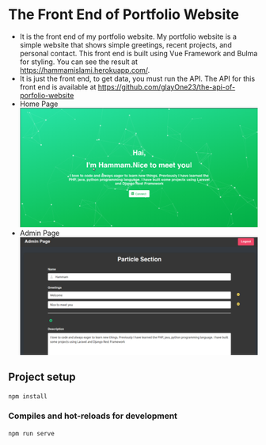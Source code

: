 # The Front End of Portfolio Website 
- It is the front end of my portfolio website. My portfolio website is a simple website that shows simple greetings, recent projects, and personal contact. This front end is built using Vue Framework and Bulma for styling. You can see the result at https://hammamislami.herokuapp.com/.
- It is just the front end, to get data, you must run the API. 
The API for this front end is available at https://github.com/glayOne23/the-api-of-porfolio-website
- Home Page
![](portfolio_frontend.png?raw=true)
- Admin Page
![](portfolio_backend.png?raw=true)
## Project setup
```
npm install
```
### Compiles and hot-reloads for development
```
npm run serve
```
